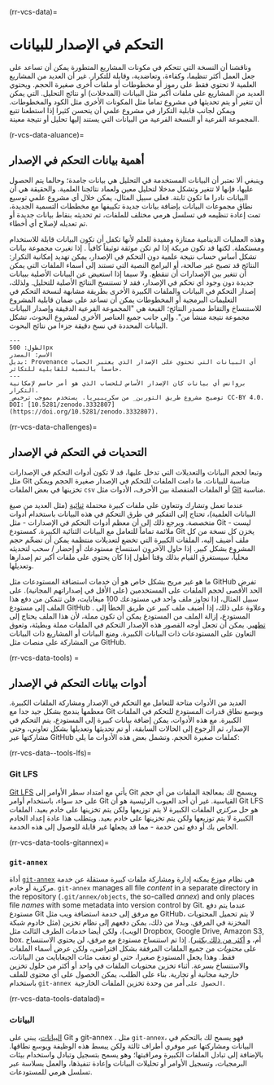 (rr-vcs-data)=
# التحكم في الإصدار للبيانات

وناقشنا أن النسخة التي تتحكم في مكونات المشاريع المتطورة يمكن أن تساعد على جعل العمل أكثر تنظيما، وكفاءة، وتعاضدية، وقابلة للتكرار. غير أن العديد من المشاريع العلمية لا تحتوي فقط على رموز أو مخطوطات أو ملفات أخرى صغيرة الحجم. ويحتوي العديد من المشاريع على ملفات أكبر مثل البيانات (المدخلات) أو نتائج التحليل. التي يمكن أن تتغير أو يتم تحديثها في مشروع تماما مثل المكونات الأخرى مثل الكود والمخطوطات. ويمكن لجانب قابلية التكرار في مشروع علمي أن يتحسن كثيرا إذا استطعنا تتبع المجموعة الفرعية أو النسخة الفرعية من البيانات التي يستند إليها تحليل أو نتيجة معينة.

(r-vcs-data-aluance)=
## أهمية بيانات التحكم في الإصدار

وينبغي ألا نعتبر أن البيانات المستخدمة في التحليل هي بيانات جامدة؛ وحالما يتم الحصول عليها، فإنها لا تتغير وتشكل مدخلا لتحليل معين ولعماد نتائجنا العلمية. والحقيقة هي أن البيانات نادرا ما تكون ثابتة. فعلى سبيل المثال، يمكن خلال أي مشروع علمي توسيع نطاق مجموعات البيانات بإضافة بيانات جديدة تكييفها مع مخططات التسمية الجديدة، تمت إعادة تنظيمه في تسلسل هرمي مختلف للملفات، تم تحديثه بنقاط بيانات جديدة أو تم تعديله لإصلاح أي أخطاء.

وهذه العمليات الدينامية ممتازة ومفيدة للعلم لأنها تكفل أن تكون البيانات قابلة للاستخدام ومستكملة. لكنها قد تكون مربكة إذا لم تكن موثقة توثيقاً كافياً . إذا تغيرت مجموعة بيانات تشكل أساس حساب نتيجة علمية دون التحكم في الإصدار، يمكن تهديد إمكانية التكرار: النتائج قد تصبح غير صالحة، أو البرامج النصية التي تستند إلى أسماء الملفات التي يمكن أن تتغير بين الإصدارات أن تنقطع. ولا سيما إذا استعيض عن البيانات الأصلية ببيانات جديدة دون وجود أي تحكم في الإصدار، فقد لا تستنسخ النتائج الأصلية للتحليل. ولذلك، إصدار التحكم في البيانات والملفات الكبيرة الأخرى بطريقة مشابهة لنسخة التحكم في التعليمات البرمجية أو المخطوطات يمكن أن تساعد على ضمان قابلية المشروع للاستنساخ والتقاط مصدر النتائج؛ القبعة هي "المجموعة الفرعية الدقيقة وإصدار البيانات مجموعة نتيجة منشأ من". وإلى جانب جميع العناصر الأخرى لمشروع البحوث، تشكل البيانات المحددة في نسخ دقيقة جزءا من نتائج البحوث.

```{figure} ../../figures/provenance.jpg
---
الطول: 500px
الاسم: المصدر
بديل: Provenance أي البيانات التي تحتوي على الإصدار الذي يعتبر الحساب حاسما بالنسبة للقابلية للتكاثر.
---
بروانس أي بيانات كان الإصدار الأساس للحساب الذي هو أمر حاسم لإمكانية التكرار.
_توضيح مشروع طريق التورين_ من سكريبيريا. يستخدم بموجب ترخيص CC-BY 4.0. DOI: [10.5281/zenodo.3332807] (https://doi.org/10.5281/zenodo.3332807).
```

(rr-vcs-data-challenges)=
## التحديات في التحكم في الإصدار

وتبعا لحجم البيانات والتعديلات التي تدخل عليها، قد لا تكون أدوات التحكم في الإصدارات مثل Git مناسبة للبيانات. ما دامت الملفات للتحكم في الإصدار صغيرة الحجم ويمكن تخزينها في بعض الملفات `csv` أو الملفات المنفصلة بين الأحرف، الأدوات مثل [Git](https://git-scm.com/) مناسبة.

عندما تعمل وتشارك وتتعاون على ملفات كبيرة محتملة [ثنائية](https://en.wikipedia.org/wiki/Binary_file) (مثل العديد من صيغ البيانات العلمية)، تحتاج إلى التفكير في طرق التحكم في هذه البيانات باستخدام أدوات متخصصة. ويرجع ذلك إلى أن معظم أدوات التحكم في الإصدارات - مثل Git - ليست ملائمة تماماً للتعامل مع البيانات الثنائية الكبيرة. كمستودع Git يخزن كل نسخة من كل ملف أضيف إليه، الملفات الكبيرة التي تخضع لتعديلات منتظمة يمكن أن تضخّم حجم المشروع بشكل كبير. إذا حاول الآخرون استنساخ مستودعك أو إحضار / سحب لتحديثه محلياً، سيستغرق القيام بذلك وقتا أطول إذا كان يحتوي على ملفات أكبر تم إصدارها وتعديلها.

ما هو غير مريح بشكل خاص هو أن خدمات استضافة المستودعات مثل GitHub تفرض الحد الأقصى لحجم الملفات على المستخدمين (على الأقل في إصداراتهم المجانية). على سبيل المثال، إذا تجاوز ملف واحد في مستودعك 100 ميغابايت، فلن تتمكن من دفع هذا الملف إلى مستودع GitHub . وعلاوة على ذلك، إذا أضيف ملف كبير عن طريق الخطأ إلى المستودع، إزالة الملف من المستودع يمكن أن تكون مملة، لأن هذا الملف يحتاج إلى [تطهير](https://help.github.com/en/github/authenticating-to-github/removing-sensitive-data-from-a-repository). يمكن أن تجعل أوجه القصور هذه الإصدار التحكم في الملفات مملة وبطيئة، وتعوق التعاون على المستودعات ذات البيانات الكبيرة. ومنع البيانات أو المشاريع ذات البيانات من المشاركة على منصات مثل GitHub.

(rr-vcs-data-tools) =
## أدوات بيانات التحكم في الإصدار

العديد من الأدوات متاحة للتعامل مع التحكم في الإصدار ومشاركة الملفات الكبيرة. معظمها يندمج بشكل جيد جدا مع Git ويوسع نطاق قدرات المستودع للتحكم في الملفات الكبيرة. مع هذه الأدوات، يمكن إضافة بيانات كبيرة إلى المستودع، يتم التحكم في الإصدار، ثم الرجوع إلى الحالات السابقة، أو تم تحديثها وتعديلها بشكل تعاوني، وحتى مشاركتها عبر GitHub كملفات صغيرة الحجم. وتشمل بعض هذه الأدوات ما يلي:

(rr-vcs-data--tools-lfs)=
### Git LFS

[Git LFS](https://git-lfs.github.com/) يأتي مع امتداد سطر الأوامر إلى Git ويسمح لك بمعالجة الملفات من أي حجم على حد سواء، باستخدام أوامر Git القياسية. غير أن أحد العيوب الرئيسية هو أن Git LFS هو حل _مركزي_ الملفات الكبيرة لا يتم توزيعها ولكن يتم تخزينها على خادم بعيد. الملفات الكبيرة لا يتم توزيعها ولكن يتم تخزينها على خادم بعيد. ويتطلب هذا عادة إعداد الخادم الخاص بك أو دفع ثمن خدمة - مما قد يجعلها غير قابلة للوصول إلى هذه الخدمة.

(rr-vcs-data-tools-gitannex)=
### `git-annex`

أداة [`git-annex`](https://git-annex.branchable.com/) هي نظام موزع يمكنه إدارة ومشاركة ملفات كبيرة مستقلة عن خدمة مركزية أو خادم. `git-annex` manages all file _content_ in a separate directory in the repository (`.git/annex/objects`, the so-called _annex_) and only places file _names_ with some metadata into version control by Git. عندما يتم دفع مستودع Git مع مرفق إلى خدمة استضافة ويب مثل GitHub، لا يتم تحميل المحتويات المخزنة في المرفق. وبدلا من ذلك، يمكن دفعهم إلى نظام تخزين (مثل خادوم شبكة الويب)، ولكن أيضا خدمات الطرف الثالث مثل Dropbox, Google Drive, Amazon S3, box. أم، و [أكثر من ذلك بكثير](https://git-annex.branchable.com/special_remotes/)). إذا تم استنساخ مستودع مع مرفق، لن يحتوي الاستنساخ على _محتويات_ من جميع الملفات المرفقة بشكل افتراضي، ولكن عرض أسماء الملفات فقط. وهذا يجعل المستودع صغيرا، حتى لو تعقب مئات الجيغابايت من البيانات، والاستنساخ بسرعة. أثناء تخزين محتويات الملفات في واحد أو أكثر من حلول تخزين خارجية مجانية أو تجارية. بناء على الطلب، يمكن الحصول على أي محتوى للملف باستخدام `git-annex الحصول على` أمر من وحدة تخزين الملفات الخارجية.

(rr-vcs-data-tools-datalad)=
### البيانات

[البيانات](https://www.datalad.org/)، يبني على Git و git-annex . مثل `git-annex`، فهو يسمح لك بالتحكم في البيانات ومشاركتها عبر موفري أطراف ثالثة ولكن يبسط هذه الوظيفة ويوسع نطاقها. بالإضافة إلى تبادل الملفات الكبيرة ومراقبتها؛ وهو يسمح بتسجيل وتبادل واستخدام بيئات البرمجيات، وتسجيل الأوامر أو تحليلات البيانات وإعادة تنفيذها، والعمل بسلاسة عبر تسلسل هرمي للمستودعات.
